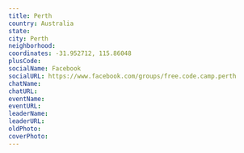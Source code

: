 ```yaml
---
title: Perth
country: Australia
state: 
city: Perth
neighborhood: 
coordinates: -31.952712, 115.86048
plusCode:
socialName: Facebook
socialURL: https://www.facebook.com/groups/free.code.camp.perth
chatName:
chatURL:
eventName:
eventURL:
leaderName:
leaderURL:
oldPhoto: 
coverPhoto:
---
```

